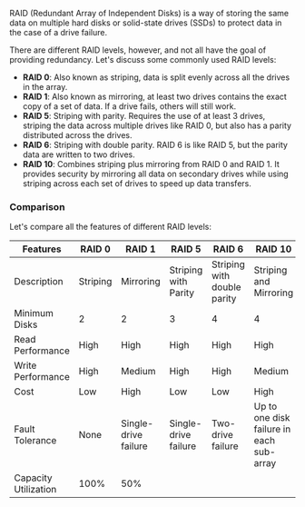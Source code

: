 RAID (Redundant Array of Independent Disks) is a way of storing the same data on multiple hard disks or solid-state drives (SSDs) to protect data in the case of a drive failure.

There are different RAID levels, however, and not all have the goal of providing redundancy. Let's discuss some commonly used RAID levels:

- **RAID 0**: Also known as striping, data is split evenly across all the drives in the array.
- **RAID 1**: Also known as mirroring, at least two drives contains the exact copy of a set of data. If a drive fails, others will still work.
- **RAID 5**: Striping with parity. Requires the use of at least 3 drives, striping the data across multiple drives like RAID 0, but also has a parity distributed across the drives.
- **RAID 6**: Striping with double parity. RAID 6 is like RAID 5, but the parity data are written to two drives.
- **RAID 10**: Combines striping plus mirroring from RAID 0 and RAID 1. It provides security by mirroring all data on secondary drives while using striping across each set of drives to speed up data transfers.

### Comparison

Let's compare all the features of different RAID levels:

|Features|RAID 0|RAID 1|RAID 5|RAID 6|RAID 10|
|---|---|---|---|---|---|
|Description|Striping|Mirroring|Striping with Parity|Striping with double parity|Striping and Mirroring|
|Minimum Disks|2|2|3|4|4|
|Read Performance|High|High|High|High|High|
|Write Performance|High|Medium|High|High|Medium|
|Cost|Low|High|Low|Low|High|
|Fault Tolerance|None|Single-drive failure|Single-drive failure|Two-drive failure|Up to one disk failure in each sub-array|
|Capacity Utilization|100%|50%|
